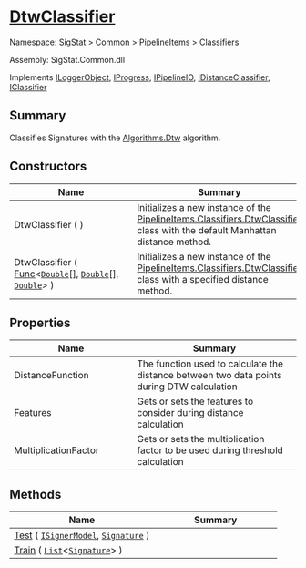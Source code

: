 # [DtwClassifier](./DtwClassifier.md)

Namespace: [SigStat]() > [Common](./../../README.md) > [PipelineItems]() > [Classifiers](./README.md)

Assembly: SigStat.Common.dll

Implements [ILoggerObject](./../../ILoggerObject.md), [IProgress](./../../Helpers/IProgress.md), [IPipelineIO](./../../Pipeline/IPipelineIO.md), [IDistanceClassifier](./../../Pipeline/IDistanceClassifier.md), [IClassifier](./../../Pipeline/IClassifier.md)

## Summary
Classifies Signatures with the [Algorithms.Dtw](https://github.com/hargitomi97/sigstat/blob/master/docs/md/SigStat/Common/Algorithms/Dtw.md) algorithm.

## Constructors

| Name | Summary | 
| --- | --- | 
| DtwClassifier (  )<div style="width: 200px">| Initializes a new instance of the [PipelineItems.Classifiers.DtwClassifier](https://github.com/hargitomi97/sigstat/blob/master/docs/md/SigStat/Common/PipelineItems/Classifiers/DtwClassifier.md) class with the default Manhattan distance method.<div style="width: 200px">| <br>
| DtwClassifier ( [Func](https://docs.microsoft.com/en-us/dotnet/api/System.Func-3)\<[`Double`](https://docs.microsoft.com/en-us/dotnet/api/System.Double)[], [`Double`](https://docs.microsoft.com/en-us/dotnet/api/System.Double)[], [`Double`](https://docs.microsoft.com/en-us/dotnet/api/System.Double)> )<div style="width: 200px">| Initializes a new instance of the [PipelineItems.Classifiers.DtwClassifier](https://github.com/hargitomi97/sigstat/blob/master/docs/md/SigStat/Common/PipelineItems/Classifiers/DtwClassifier.md) class with a specified distance method.<div style="width: 200px">| <br>


## Properties

| Name | Summary | 
| --- | --- | 
| DistanceFunction<div style="width: 200px">| The function used to calculate the distance between two data points during DTW calculation<div style="width: 200px">| <br>
| Features<div style="width: 200px">| Gets or sets the features to consider during distance calculation<div style="width: 200px">| <br>
| MultiplicationFactor<div style="width: 200px">| Gets or sets the multiplication factor to be used during threshold calculation<div style="width: 200px">| <br>


## Methods

| Name | Summary | 
| --- | --- | 
| [Test](./Methods/DtwClassifier-100663857.md) ( [`ISignerModel`](./../../Pipeline/ISignerModel.md), [`Signature`](./../../Signature.md) )<div style="width: 200px">| <div style="width: 200px">| <br>
| [Train](./Methods/DtwClassifier-100663856.md) ( [`List`](https://docs.microsoft.com/en-us/dotnet/api/System.Collections.Generic.List-1)\<[`Signature`](./../../Signature.md)> )<div style="width: 200px">| <div style="width: 200px">| <br>


